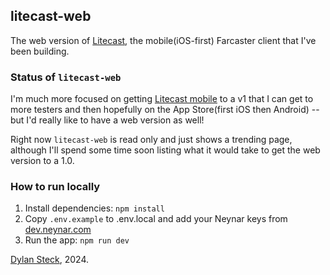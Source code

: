 ## litecast-web

The web version of [Litecast](https://github.com/dylsteck/litecast), the mobile(iOS-first) Farcaster client that I've been building.

### Status of `litecast-web`
I'm much more focused on getting [Litecast mobile](https://github.com/dylsteck/litecast) to a v1 that I can get to more testers and then hopefully on the App Store(first iOS then Android) -- but I'd really like to have a web version as well! 

Right now `litecast-web` is read only and just shows a trending page, although I'll spend some time soon listing what it would take to get the web version to a 1.0.

### How to run locally

1. Install dependencies: `npm install`
2. Copy `.env.example` to .env.local and add your Neynar keys from [dev.neynar.com](https://dev.neynar.com)
3. Run the app: `npm run dev`

[Dylan Steck](https://dylansteck.com), 2024.